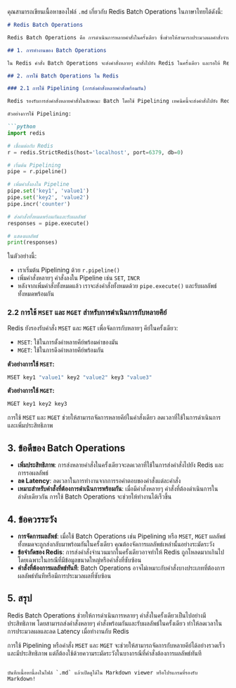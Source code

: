 คุณสามารถเขียนเนื้อหาของไฟล์ `.md` เกี่ยวกับ Redis Batch Operations ในภาษาไทยได้ดังนี้:

```markdown
# Redis Batch Operations

Redis Batch Operations คือ การดำเนินการหลายคำสั่งในครั้งเดียว ซึ่งช่วยให้สามารถประมวลผลคำสั่งจำนวนมากในลักษณะชุดคำสั่ง โดยไม่ต้องรอผลลัพธ์จากแต่ละคำสั่ง ทำให้การทำงานกับ Redis มีประสิทธิภาพมากขึ้นและลดเวลาการตอบกลับจาก Redis

## 1. การทำงานของ Batch Operations

ใน Redis คำสั่ง Batch Operations จะส่งคำสั่งหลายๆ คำสั่งไปยัง Redis ในครั้งเดียว และรอให้ Redis ประมวลผลคำสั่งทั้งหมด จากนั้นจะได้รับผลลัพธ์ทั้งหมดพร้อมกัน ซึ่งต่างจากการดำเนินการแบบปกติที่ต้องรอผลลัพธ์จากคำสั่งแต่ละคำสั่ง

## 2. การใช้ Batch Operations ใน Redis

### 2.1 การใช้ Pipelining (การส่งคำสั่งหลายคำสั่งพร้อมกัน)

Redis รองรับการส่งคำสั่งหลายคำสั่งในลักษณะ Batch โดยใช้ Pipelining เทคนิคนี้จะส่งคำสั่งไปยัง Redis ในลำดับเดียวและรับผลลัพธ์ทั้งหมดในครั้งเดียว โดยไม่ต้องรอผลลัพธ์จากคำสั่งแต่ละคำสั่ง

ตัวอย่างการใช้ Pipelining:

```python
import redis

# เชื่อมต่อกับ Redis
r = redis.StrictRedis(host='localhost', port=6379, db=0)

# เริ่มต้น Pipelining
pipe = r.pipeline()

# เพิ่มคำสั่งลงใน Pipeline
pipe.set('key1', 'value1')
pipe.set('key2', 'value2')
pipe.incr('counter')

# ส่งคำสั่งทั้งหมดพร้อมกันและรับผลลัพธ์
responses = pipe.execute()

# แสดงผลลัพธ์
print(responses)
```

ในตัวอย่างนี้:
- เราเริ่มต้น Pipelining ด้วย `r.pipeline()`
- เพิ่มคำสั่งหลายๆ คำสั่งลงใน Pipeline เช่น `SET`, `INCR`
- หลังจากเพิ่มคำสั่งทั้งหมดแล้ว เราจะส่งคำสั่งทั้งหมดด้วย `pipe.execute()` และรับผลลัพธ์ทั้งหมดพร้อมกัน

### 2.2 การใช้ `MSET` และ `MGET` สำหรับการดำเนินการกับหลายคีย์

Redis ยังรองรับคำสั่ง `MSET` และ `MGET` เพื่อจัดการกับหลายๆ คีย์ในครั้งเดียว:

- `MSET`: ใช้ในการตั้งค่าหลายคีย์พร้อมค่าของมัน
- `MGET`: ใช้ในการดึงค่าหลายคีย์พร้อมกัน

**ตัวอย่างการใช้ `MSET`:**

```bash
MSET key1 "value1" key2 "value2" key3 "value3"
```

**ตัวอย่างการใช้ `MGET`:**

```bash
MGET key1 key2 key3
```

การใช้ `MSET` และ `MGET` ช่วยให้สามารถจัดการหลายคีย์ในคำสั่งเดียว ลดเวลาที่ใช้ในการดำเนินการและเพิ่มประสิทธิภาพ

## 3. ข้อดีของ Batch Operations

- **เพิ่มประสิทธิภาพ**: การส่งหลายคำสั่งในครั้งเดียวจะลดเวลาที่ใช้ในการส่งคำสั่งไปยัง Redis และการรอผลลัพธ์
- **ลด Latency**: ลดเวลาในการทำงานจากการรอคำตอบของคำสั่งแต่ละคำสั่ง
- **เหมาะสำหรับคำสั่งที่ต้องการดำเนินการพร้อมกัน**: เมื่อมีคำสั่งหลายๆ คำสั่งที่ต้องดำเนินการในลำดับเดียวกัน การใช้ Batch Operations จะช่วยให้ทำงานได้เร็วขึ้น

## 4. ข้อควรระวัง

- **การจัดการผลลัพธ์**: เมื่อใช้ Batch Operations เช่น Pipelining หรือ `MSET`, `MGET` ผลลัพธ์ทั้งหมดจะถูกส่งกลับมาพร้อมกันในครั้งเดียว คุณต้องจัดการผลลัพธ์เหล่านั้นอย่างระมัดระวัง
- **ข้อจำกัดของ Redis**: การส่งคำสั่งจำนวนมากในครั้งเดียวอาจทำให้ Redis ถูกโหลดมากเกินไป โดยเฉพาะในกรณีที่มีข้อมูลขนาดใหญ่หรือคำสั่งที่ซับซ้อน
- **คำสั่งที่ต้องการผลลัพธ์ทันที**: Batch Operations อาจไม่เหมาะกับคำสั่งบางประเภทที่ต้องการผลลัพธ์ทันทีหรือมีการประมวลผลที่ซับซ้อน

## 5. สรุป

Redis Batch Operations ช่วยให้การดำเนินการหลายๆ คำสั่งในครั้งเดียวเป็นไปอย่างมีประสิทธิภาพ โดยสามารถส่งคำสั่งหลายๆ คำสั่งพร้อมกันและรับผลลัพธ์ในครั้งเดียว ทำให้ลดเวลาในการประมวลผลและลด Latency เมื่อทำงานกับ Redis

การใช้ Pipelining หรือคำสั่ง `MSET` และ `MGET` จะช่วยให้สามารถจัดการกับหลายคีย์ได้อย่างรวดเร็วและมีประสิทธิภาพ แต่ก็ต้องใช้ด้วยความระมัดระวังในบางกรณีที่คำสั่งต้องการผลลัพธ์ทันที
```

บันทึกเนื้อหานี้ลงในไฟล์ `.md` แล้วเปิดดูได้ใน Markdown viewer หรือโปรแกรมที่รองรับ Markdown!